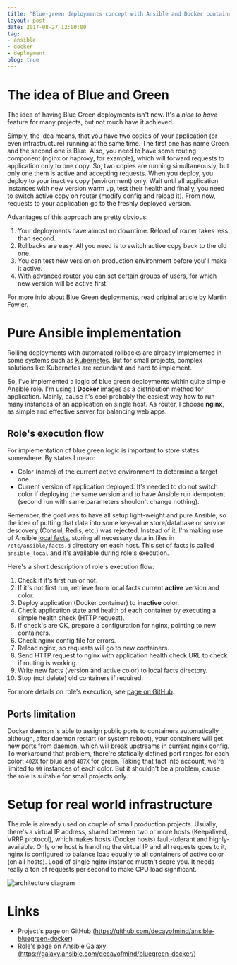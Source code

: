 ```yaml
---
title: "Blue-green deployments concept with Ansible and Docker containers"
layout: post
date: 2017-08-27 12:00:00
tag:
- ansible
- docker
- deployment
blog: true
---
```


# The idea of Blue and Green

The idea of having Blue Green deployments isn't new. It's a _nice to have_ feature
for many projects, but not much have it achieved.

Simply, the idea means, that you have two copies of your application (or even infrastructure)
running at the same time. The first one has name Green and the second one is Blue.
Also, you need to have some routing component (nginx or haproxy, for example), which
will forward requests to application only to one copy.
So, two copies are running simultaneously, but only one them is active and accepting requests.
When you deploy, you deploy to your inactive copy (environment) only. Wait until all
application instances with new version warm up, test their health and finally,
you need to switch active copy on router (modify config and reload it).
From now, requests to your application go to the freshly deployed version.

Advantages of this approach are pretty obvious:
1. Your deployments have almost no downtime. Reload of router takes less than second.
2. Rollbacks are easy. All you need is to switch active copy back to the old one.
3. You can test new version on production environment before you'll make it active.
4. With advanced router you can set certain groups of users, for which new version
will be active first.

For more info about Blue Green deployments, read [original article](http://martinfowler.com/bliki/BlueGreenDeployment.html) by Martin Fowler.

# Pure Ansible implementation

Rolling deployments with automated rollbacks are already implemented in some systems
such as [Kubernetes](https://kubernetes.io/docs/tutorials/kubernetes-basics/update-intro/).
But for small projects, complex solutions like Kubernetes are redundant and hard to implement.

So, I've implemented a logic of blue green deployments within quite simple Ansible role.
I'm using ) __Docker__ images as a distribution method for application. Mainly, cause it's
~~cool~~ probably the easiest way how to run many instances of an application on single host.
As router, I choose __nginx__, as simple and effective server for balancing web apps.

## Role's execution flow

For implementation of blue green logic is important to store states somewhere.
By states I mean:

* Color (name) of the current active environment to determine a target one.
* Current version of application deployed.
  It's needed to do not switch color if deploying the same version and to have
  Ansible run idempotent (second run with same parameters shouldn't change nothing).

Remember, the goal was to have all setup light-weight and pure Ansible, so the
idea of putting that data into some key-value store/database or service descovery
(Consul, Redis, etc.) was rejected. Instead of it, I'm making use of Ansible [local facts](http://docs.ansible.com/ansible/latest/playbooks_variables.html#local-facts-facts-d),
storing all necessary data in files in `/etc/ansible/facts.d` directory on each host.
This set of facts is called `ansible_local` and it's available during role's execution.

Here's a short description of role's execution flow:

1. Check if it's first run or not.
2. If it's not first run, retrieve from local facts current __active__ version and color.
3. Deploy application (Docker container) to __inactive__ color.
4. Check application state and health of each container by executing a simple
   health check (HTTP request).
5. If check's are OK, prepare a configuration for nginx, pointing to new containers.
6. Check nginx config file for errors.
7. Reload nginx, so requests will go to new containers.
8. Send HTTP request to nginx with application health check URL to check if routing is working.
9. Write new facts (version and active color) to local facts directory.
10. Stop (not delete) old containers if required.

For more details on role's execution, see [page on GitHub](https://github.com/decayofmind/ansible-bluegreen-docker).

## Ports limitation

Docker daemon is able to assign public ports to containers automatically although,
after daemon restart (or system reboot), your containers will get new ports from daemon,
which will break upstreams in current nginx config. To workaround that problem, there're
statically defined port ranges for each color: `402X` for blue and `407X` for green.
Taking that fact into account, we're limited to `99` instances of each color.
But it shouldn't be a problem, cause the role is suitable for small projects only.

# Setup for real world infrastructure

The role is already used on couple of small production projects.
Usually, there's a virtual IP address, shared between two or more hosts (Keepalived, VRRP protocol),
which makes hosts (Docker hosts) fault-tolerant and highly-available. Only one host is handling the virtual IP
and all requests goes to it, nginx is configured to balance load equally to all containers of active color (on all hosts).
Load of single nginx instance mustn't scare you. It needs really a ton of requests per second to
make CPU load significant.

![architecture diagram](https://github.com/decayofmind/ansible-bluegreen-docker/raw/master/docs/architecture.png)

# Links

- Project's page on GitHub (https://github.com/decayofmind/ansible-bluegreen-docker)
- Role's page on Ansible Galaxy (https://galaxy.ansible.com/decayofmind/bluegreen-docker/)
